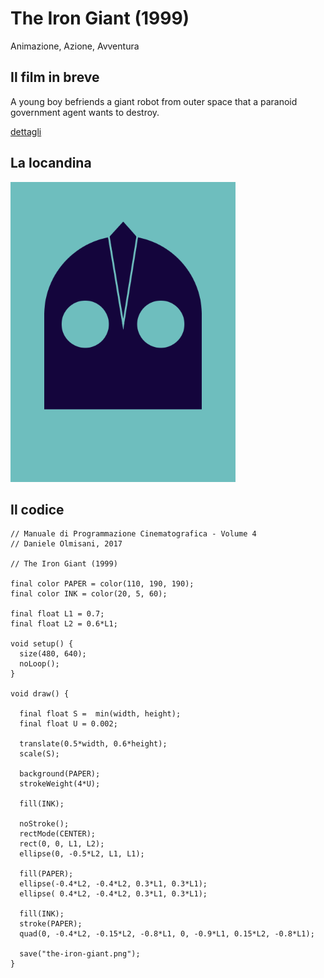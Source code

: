# The Iron Giant (1999)

Animazione, Azione, Avventura

## Il film in breve
A young boy befriends a giant robot from outer space that a paranoid government agent wants to destroy.

[dettagli](https://www.imdb.com/title/tt0129167/)

## La locandina
<img src="the-iron-giant.png"  width="360px" title="The Iron Giant">


## Il codice
```processing
// Manuale di Programmazione Cinematografica - Volume 4
// Daniele Olmisani, 2017

// The Iron Giant (1999)

final color PAPER = color(110, 190, 190);
final color INK = color(20, 5, 60);

final float L1 = 0.7;
final float L2 = 0.6*L1;

void setup() {
  size(480, 640);
  noLoop();
}

void draw() {
  
  final float S =  min(width, height);
  final float U = 0.002;
  
  translate(0.5*width, 0.6*height);
  scale(S);
  
  background(PAPER);
  strokeWeight(4*U);
  
  fill(INK);

  noStroke();
  rectMode(CENTER);
  rect(0, 0, L1, L2);
  ellipse(0, -0.5*L2, L1, L1);
  
  fill(PAPER);
  ellipse(-0.4*L2, -0.4*L2, 0.3*L1, 0.3*L1);
  ellipse( 0.4*L2, -0.4*L2, 0.3*L1, 0.3*L1);
  
  fill(INK);
  stroke(PAPER);
  quad(0, -0.4*L2, -0.15*L2, -0.8*L1, 0, -0.9*L1, 0.15*L2, -0.8*L1);
  
  save("the-iron-giant.png");
}
```
